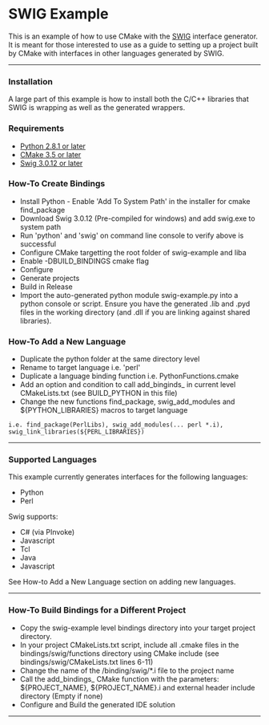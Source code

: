 # SWIG Example

This is an example of how to use CMake with the [SWIG](http://www.swig.org) interface generator. It is meant for those
interested to use as a guide to setting up a project built by CMake with interfaces in other languages generated by
SWIG.

---

### Installation
A large part of this example is how to install both the C/C++ libraries that SWIG is wrapping as well as the generated
wrappers. 

### Requirements

* [Python 2.8.1 or later](https://www.python.org/downloads/)
* [CMake 3.5 or later](https://cmake.org/download/)
* [Swig 3.0.12 or later](http://www.swig.org/download.html)

### How-To Create Bindings
* Install Python - Enable 'Add To System Path' in the installer for cmake find_package
* Download Swig 3.0.12 (Pre-compiled for windows) and add swig.exe to system path 
* Run 'python' and 'swig' on command line console to verify above is successful
* Configure CMake targetting the root folder of swig-example and liba
* Enable -DBUILD_BINDINGS cmake flag
* Configure 
* Generate projects
* Build in Release
* Import the auto-generated python module swig-example.py into a python console or script. Ensure you have the generated .lib and .pyd files in the working directory (and .dll if you are linking against shared libraries).

### How-To Add a New Language
* Duplicate the python folder at the same directory level
* Rename to target language i.e. 'perl'
* Duplicate a language binding function i.e. PythonFunctions.cmake
* Add an option and condition to call add_binginds_<language> in current level CMakeLists.txt (see BUILD_PYTHON in this file)
* Change the new functions find_package, swig_add_modules and ${PYTHON_LIBRARIES} macros to target language 

```
i.e. find_package(PerlLibs), swig_add_modules(... perl *.i), swig_link_libraries(${PERL_LIBRARIES})
```

---

### Supported Languages
This example currently generates interfaces for the following languages:

* Python
* Perl

Swig supports:

* C# (via PInvoke)
* Javascript
* Tcl
* Java
* Javascript

See How-to Add a New Language section on adding new languages.

---

### How-To Build Bindings for a Different Project
* Copy the swig-example level bindings directory into your target project directory.
* In your project CMakeLists.txt script, include all .cmake files in the bindings/swig/functions directory using CMake include (see bindings/swig/CMakeLists.txt lines 6-11)
* Change the name of the /binding/swig/*.i file to the project name
* Call the add_bindings_<language> CMake function with the parameters: ${PROJECT_NAME}, ${PROJECT_NAME}.i and external header include directory (Empty if none)
* Configure and Build the generated IDE solution

---
